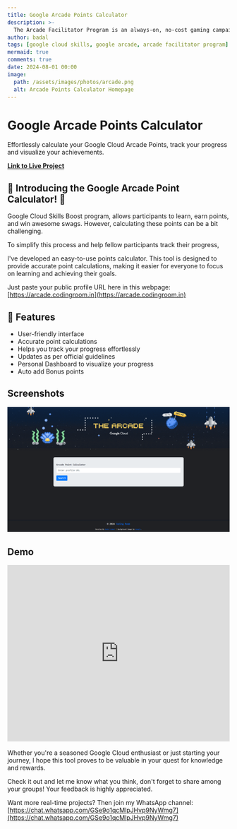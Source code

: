 ```yaml
---
title: Google Arcade Points Calculator
description: >-
  The Arcade Facilitator Program is an always-on, no-cost gaming campaign where technical practitioners of all levels can learn new cloud and earn digital badges &amp; points to use towards claiming swag prizes and Google Cloud goodies.
author: badal
tags: [google cloud skills, google arcade, arcade facilitator program]
mermaid: true
comments: true
date: 2024-08-01 00:00
image:
  path: /assets/images/photos/arcade.png
  alt: Arcade Points Calculator Homepage 
---
```


# Google Arcade Points Calculator
Effortlessly calculate your Google Cloud Arcade Points, track your progress and visualize your achievements.

**[Link to Live Project](https://arcade.codingroom.in)**

## 🚀 Introducing the Google Arcade Point Calculator! 🎉

Google Cloud Skills Boost program, allows participants to learn, earn points, and win awesome swags. However, calculating these points can be a bit challenging.

To simplify this process and help fellow participants track their progress,

I've developed an easy-to-use points calculator. This tool is designed to provide accurate point calculations, making it easier for everyone to focus on learning and achieving their goals.

Just paste your public profile URL here in this webpage: [https://arcade.codingroom.in](https://arcade.codingroom.in)

## 🌟 Features

- User-friendly interface
- Accurate point calculations
- Helps you track your progress effortlessly
- Updates as per official guidelines
- Personal Dashboard to visualize your progress
- Auto add Bonus points

## Screenshots

![Home Page](/assets/images/photos/arcade-1.png)

## Demo

<iframe src="https://www.linkedin.com/embed/feed/update/urn:li:ugcPost:7227780808118312960?compact=1" height="400" width="100%" frameborder="0" allowfullscreen="" title="Embedded post"></iframe>

Whether you're a seasoned Google Cloud enthusiast or just starting your journey, I hope this tool proves to be valuable in your quest for knowledge and rewards.

Check it out and let me know what you think, don't forget to share among your groups! Your feedback is highly appreciated.

Want more real-time projects? Then join my WhatsApp channel: [https://chat.whatsapp.com/GSe9o1qcMlpJHvp9NyWmg7](https://chat.whatsapp.com/GSe9o1qcMlpJHvp9NyWmg7)